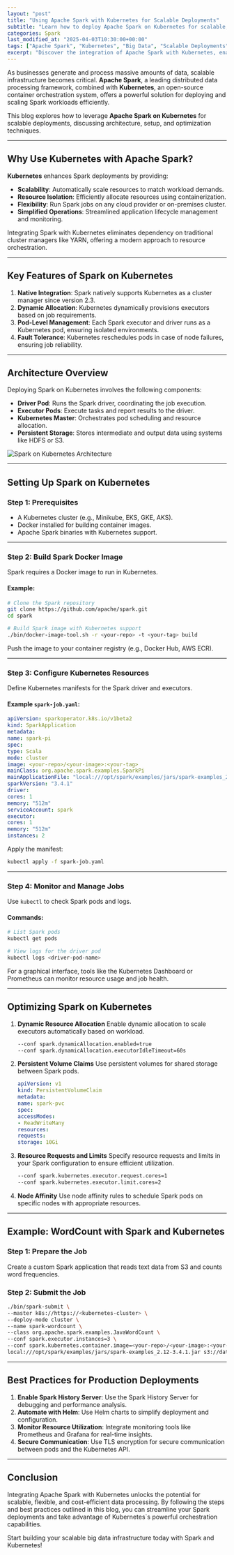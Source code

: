 ```yaml
---
layout: "post"
title: "Using Apache Spark with Kubernetes for Scalable Deployments"
subtitle: "Learn how to deploy Apache Spark on Kubernetes for scalable, efficient, and flexible big data processing."
categories: Spark
last_modified_at: "2025-04-03T10:30:00+00:00"
tags: ["Apache Spark", "Kubernetes", "Big Data", "Scalable Deployments", "Cloud Computing"]
excerpt: "Discover the integration of Apache Spark with Kubernetes, enabling scalable and cost-efficient big data processing using containerized deployments."
---
```

As businesses generate and process massive amounts of data, scalable infrastructure becomes critical. **Apache Spark**, a leading distributed data processing framework, combined with **Kubernetes**, an open-source container orchestration system, offers a powerful solution for deploying and scaling Spark workloads efficiently.

This blog explores how to leverage **Apache Spark on Kubernetes** for scalable deployments, discussing architecture, setup, and optimization techniques.

---

## Why Use Kubernetes with Apache Spark?

**Kubernetes** enhances Spark deployments by providing:
- **Scalability**: Automatically scale resources to match workload demands.
- **Resource Isolation**: Efficiently allocate resources using containerization.
- **Flexibility**: Run Spark jobs on any cloud provider or on-premises cluster.
- **Simplified Operations**: Streamlined application lifecycle management and monitoring.

Integrating Spark with Kubernetes eliminates dependency on traditional cluster managers like YARN, offering a modern approach to resource orchestration.

---

## Key Features of Spark on Kubernetes

1. **Native Integration**: Spark natively supports Kubernetes as a cluster manager since version 2.3.
2. **Dynamic Allocation**: Kubernetes dynamically provisions executors based on job requirements.
3. **Pod-Level Management**: Each Spark executor and driver runs as a Kubernetes pod, ensuring isolated environments.
4. **Fault Tolerance**: Kubernetes reschedules pods in case of node failures, ensuring job reliability.

---

## Architecture Overview

Deploying Spark on Kubernetes involves the following components:
- **Driver Pod**: Runs the Spark driver, coordinating the job execution.
- **Executor Pods**: Execute tasks and report results to the driver.
- **Kubernetes Master**: Orchestrates pod scheduling and resource allocation.
- **Persistent Storage**: Stores intermediate and output data using systems like HDFS or S3.

![Spark on Kubernetes Architecture](https://example.com/spark-kubernetes-architecture.png)

---

## Setting Up Spark on Kubernetes

### Step 1: Prerequisites
- A Kubernetes cluster (e.g., Minikube, EKS, GKE, AKS).
- Docker installed for building container images.
- Apache Spark binaries with Kubernetes support.

---

### Step 2: Build Spark Docker Image
Spark requires a Docker image to run in Kubernetes.

#### Example:
```bash
# Clone the Spark repository
git clone https://github.com/apache/spark.git
cd spark

# Build Spark image with Kubernetes support
./bin/docker-image-tool.sh -r <your-repo> -t <your-tag> build
```

Push the image to your container registry (e.g., Docker Hub, AWS ECR).

---

### Step 3: Configure Kubernetes Resources
Define Kubernetes manifests for the Spark driver and executors.

#### Example `spark-job.yaml`:
```yaml
apiVersion: sparkoperator.k8s.io/v1beta2
kind: SparkApplication
metadata:
name: spark-pi
spec:
type: Scala
mode: cluster
image: <your-repo>/<your-image>:<your-tag>
mainClass: org.apache.spark.examples.SparkPi
mainApplicationFile: "local:///opt/spark/examples/jars/spark-examples_2.12-3.4.1.jar"
sparkVersion: "3.4.1"
driver:
cores: 1
memory: "512m"
serviceAccount: spark
executor:
cores: 1
memory: "512m"
instances: 2
```

Apply the manifest:
```bash
kubectl apply -f spark-job.yaml
```

---

### Step 4: Monitor and Manage Jobs
Use `kubectl` to check Spark pods and logs.

#### Commands:
```bash
# List Spark pods
kubectl get pods

# View logs for the driver pod
kubectl logs <driver-pod-name>
```

For a graphical interface, tools like the Kubernetes Dashboard or Prometheus can monitor resource usage and job health.

---

## Optimizing Spark on Kubernetes

1. **Dynamic Resource Allocation**
   Enable dynamic allocation to scale executors automatically based on workload.
   ```bash
   --conf spark.dynamicAllocation.enabled=true
   --conf spark.dynamicAllocation.executorIdleTimeout=60s
   ```

2. **Persistent Volume Claims**
   Use persistent volumes for shared storage between Spark pods.
   ```yaml
   apiVersion: v1
   kind: PersistentVolumeClaim
   metadata:
   name: spark-pvc
   spec:
   accessModes:
   - ReadWriteMany
   resources:
   requests:
   storage: 10Gi
   ```

3. **Resource Requests and Limits**
   Specify resource requests and limits in your Spark configuration to ensure efficient utilization.
   ```bash
   --conf spark.kubernetes.executor.request.cores=1
   --conf spark.kubernetes.executor.limit.cores=2
   ```

4. **Node Affinity**
   Use node affinity rules to schedule Spark pods on specific nodes with appropriate resources.

---

## Example: WordCount with Spark and Kubernetes

### Step 1: Prepare the Job
Create a custom Spark application that reads text data from S3 and counts word frequencies.

### Step 2: Submit the Job
```bash
./bin/spark-submit \
--master k8s://https://<kubernetes-cluster> \
--deploy-mode cluster \
--name spark-wordcount \
--class org.apache.spark.examples.JavaWordCount \
--conf spark.executor.instances=3 \
--conf spark.kubernetes.container.image=<your-repo>/<your-image>:<your-tag> \
local:///opt/spark/examples/jars/spark-examples_2.12-3.4.1.jar s3://data-bucket/input.txt
```

---

## Best Practices for Production Deployments

1. **Enable Spark History Server**: Use the Spark History Server for debugging and performance analysis.
2. **Automate with Helm**: Use Helm charts to simplify deployment and configuration.
3. **Monitor Resource Utilization**: Integrate monitoring tools like Prometheus and Grafana for real-time insights.
4. **Secure Communication**: Use TLS encryption for secure communication between pods and the Kubernetes API.

---

## Conclusion

Integrating Apache Spark with Kubernetes unlocks the potential for scalable, flexible, and cost-efficient data processing. By following the steps and best practices outlined in this blog, you can streamline your Spark deployments and take advantage of Kubernetes`s powerful orchestration capabilities.

Start building your scalable big data infrastructure today with Spark and Kubernetes!
